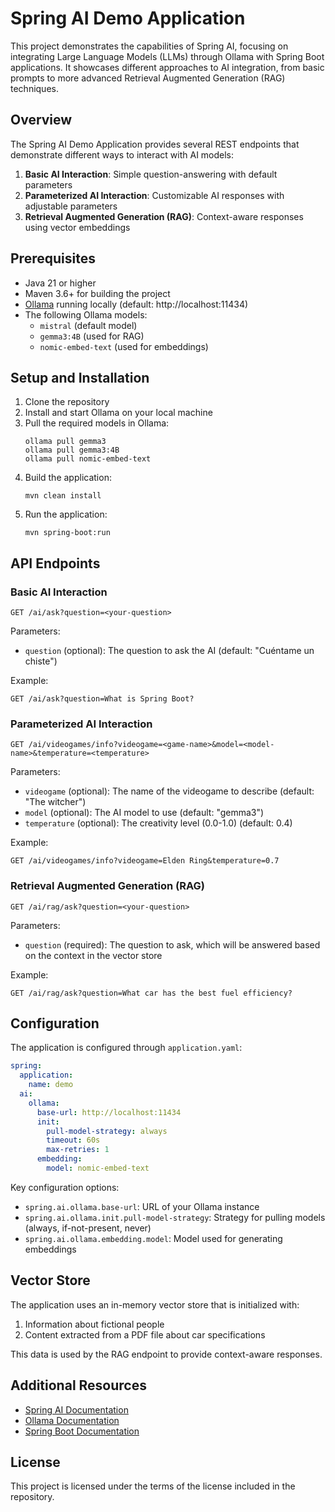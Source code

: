 # Spring AI Demo Application

This project demonstrates the capabilities of Spring AI, focusing on integrating Large Language Models (LLMs) through Ollama with Spring Boot applications. It showcases different approaches to AI integration, from basic prompts to more advanced Retrieval Augmented Generation (RAG) techniques.

## Overview

The Spring AI Demo Application provides several REST endpoints that demonstrate different ways to interact with AI models:

1. **Basic AI Interaction**: Simple question-answering with default parameters
2. **Parameterized AI Interaction**: Customizable AI responses with adjustable parameters
3. **Retrieval Augmented Generation (RAG)**: Context-aware responses using vector embeddings

## Prerequisites

- Java 21 or higher
- Maven 3.6+ for building the project
- [Ollama](https://ollama.ai/) running locally (default: http://localhost:11434)
- The following Ollama models:
  - `mistral` (default model)
  - `gemma3:4B` (used for RAG)
  - `nomic-embed-text` (used for embeddings)

## Setup and Installation

1. Clone the repository
2. Install and start Ollama on your local machine
3. Pull the required models in Ollama:
   ```
   ollama pull gemma3
   ollama pull gemma3:4B
   ollama pull nomic-embed-text
   ```
4. Build the application:
   ```
   mvn clean install
   ```
5. Run the application:
   ```
   mvn spring-boot:run
   ```

## API Endpoints

### Basic AI Interaction

```
GET /ai/ask?question=<your-question>
```

Parameters:
- `question` (optional): The question to ask the AI (default: "Cuéntame un chiste")

Example:
```
GET /ai/ask?question=What is Spring Boot?
```

### Parameterized AI Interaction

```
GET /ai/videogames/info?videogame=<game-name>&model=<model-name>&temperature=<temperature>
```

Parameters:
- `videogame` (optional): The name of the videogame to describe (default: "The witcher")
- `model` (optional): The AI model to use (default: "gemma3")
- `temperature` (optional): The creativity level (0.0-1.0) (default: 0.4)

Example:
```
GET /ai/videogames/info?videogame=Elden Ring&temperature=0.7
```

### Retrieval Augmented Generation (RAG)

```
GET /ai/rag/ask?question=<your-question>
```

Parameters:
- `question` (required): The question to ask, which will be answered based on the context in the vector store

Example:
```
GET /ai/rag/ask?question=What car has the best fuel efficiency?
```

## Configuration

The application is configured through `application.yaml`:

```yaml
spring:
  application:
    name: demo
  ai:
    ollama:
      base-url: http://localhost:11434
      init:
        pull-model-strategy: always
        timeout: 60s
        max-retries: 1
      embedding:
        model: nomic-embed-text
```

Key configuration options:
- `spring.ai.ollama.base-url`: URL of your Ollama instance
- `spring.ai.ollama.init.pull-model-strategy`: Strategy for pulling models (always, if-not-present, never)
- `spring.ai.ollama.embedding.model`: Model used for generating embeddings

## Vector Store

The application uses an in-memory vector store that is initialized with:
1. Information about fictional people
2. Content extracted from a PDF file about car specifications

This data is used by the RAG endpoint to provide context-aware responses.

## Additional Resources

- [Spring AI Documentation](https://docs.spring.io/spring-ai/reference/index.html)
- [Ollama Documentation](https://ollama.ai/docs)
- [Spring Boot Documentation](https://docs.spring.io/spring-boot/docs/current/reference/html/)

## License

This project is licensed under the terms of the license included in the repository.
